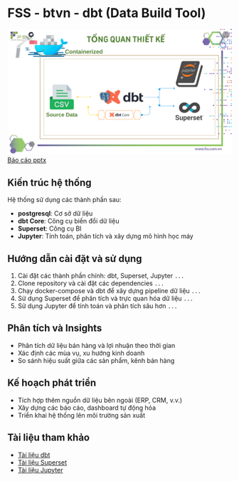 # FSS - btvn - dbt (Data Build Tool)
![Tổng quan hệ thống](/.vscode/FSS%20-%20training%20.pptx.png)
[Báo cáo pptx](https://www.canva.com/design/DAGWQUkrL1E/_xN_tOyuYsVBn4cH22lt-Q/edit)
## Kiến trúc hệ thống
Hệ thống sử dụng các thành phần sau:
- **postgresql**: Cơ sở dữ liệu
- **dbt Core**: Công cụ biến đổi dữ liệu
- **Superset**: Công cụ BI
- **Jupyter**: Tính toán, phân tích và xây dựng mô hình học máy

## Hướng dẫn cài đặt và sử dụng
1. Cài đặt các thành phần chính: dbt, Superset, Jupyter
```...```
2. Clone repository và cài đặt các dependencies
```...```
3. Chạy docker-compose và dbt để xây dựng pipeline dữ liệu
```...```
4. Sử dụng Superset để phân tích và trực quan hóa dữ liệu
```...```
5. Sử dụng Jupyter để tính toán và phân tích sâu hơn
```...```

## Phân tích và Insights
- Phân tích dữ liệu bán hàng và lợi nhuận theo thời gian
- Xác định các mùa vụ, xu hướng kinh doanh
- So sánh hiệu suất giữa các sản phẩm, kênh bán hàng

## Kế hoạch phát triển
- Tích hợp thêm nguồn dữ liệu bên ngoài (ERP, CRM, v.v.)
- Xây dựng các báo cáo, dashboard tự động hóa
- Triển khai hệ thống lên môi trường sản xuất

## Tài liệu tham khảo
- [Tài liệu dbt](https://docs.getdbt.com/)
- [Tài liệu Superset](https://superset.apache.org/docs/intro)
- [Tài liệu Jupyter](https://jupyter.org/documentation)
